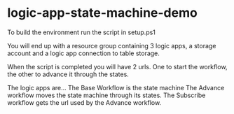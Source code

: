 # logic-app-state-machine-demo

To build the environment run the script in setup.ps1

You will end up with a resource group containing 3 logic apps, a storage account and a logic app connection to table storage.

When the script is completed you will have 2 urls.  One to start the workflow, the other to advance it through the states.

The logic apps are...
The Base Workflow is the state machine
The Advance workflow moves the state machine through its states.
The Subscribe workflow gets the url used by the Advance workflow.



